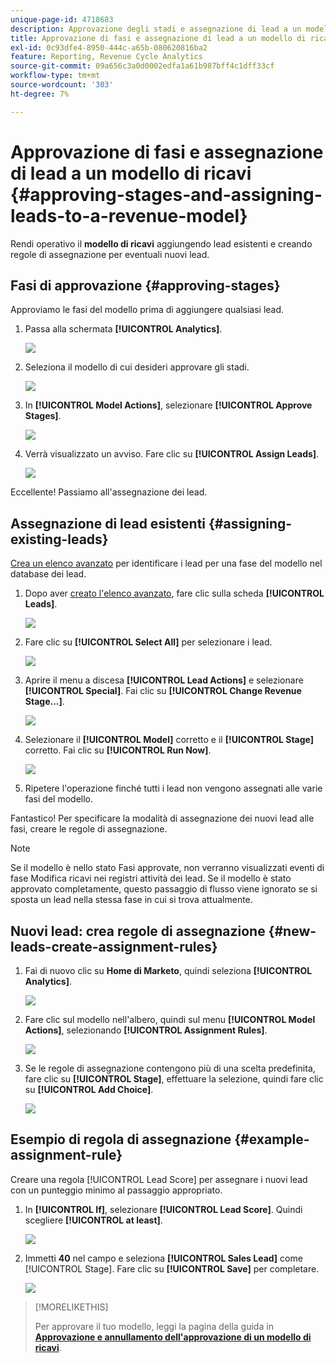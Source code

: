```yaml
---
unique-page-id: 4718683
description: Approvazione degli stadi e assegnazione di lead a un modello di ricavi - Documenti Marketo - Documentazione del prodotto
title: Approvazione di fasi e assegnazione di lead a un modello di ricavi
exl-id: 0c93dfe4-8950-444c-a65b-080620816ba2
feature: Reporting, Revenue Cycle Analytics
source-git-commit: 09a656c3a0d0002edfa1a61b987bff4c1dff33cf
workflow-type: tm+mt
source-wordcount: '303'
ht-degree: 7%

---
```


# Approvazione di fasi e assegnazione di lead a un modello di ricavi {#approving-stages-and-assigning-leads-to-a-revenue-model}

Rendi operativo il **modello di ricavi** aggiungendo lead esistenti e creando regole di assegnazione per eventuali nuovi lead.

## Fasi di approvazione {#approving-stages}

Approviamo le fasi del modello prima di aggiungere qualsiasi lead.

1. Passa alla schermata **[!UICONTROL Analytics]**.

   ![](assets/image2015-4-28-17-3a8-3a8.png)

1. Seleziona il modello di cui desideri approvare gli stadi.

   ![](assets/image2015-4-28-17-3a10-3a3.png)

1. In **[!UICONTROL Model Actions]**, selezionare **[!UICONTROL Approve Stages]**.

   ![](assets/image2015-4-28-17-3a12-3a37.png)

1. Verrà visualizzato un avviso. Fare clic su **[!UICONTROL Assign Leads]**.

   ![](assets/image2015-4-28-17-3a5-3a39.png)

Eccellente! Passiamo all&#39;assegnazione dei lead.

## Assegnazione di lead esistenti {#assigning-existing-leads}

[Crea un elenco avanzato](/help/marketo/product-docs/core-marketo-concepts/smart-lists-and-static-lists/creating-a-smart-list/create-a-smart-list.md) per identificare i lead per una fase del modello nel database dei lead.

1. Dopo aver [creato l&#39;elenco avanzato](/help/marketo/product-docs/core-marketo-concepts/smart-lists-and-static-lists/creating-a-smart-list/create-a-smart-list.md), fare clic sulla scheda **[!UICONTROL Leads]**.

   ![](assets/image2015-4-29-11-3a37-3a30.png)

1. Fare clic su **[!UICONTROL Select All]** per selezionare i lead.

   ![](assets/image2015-4-29-11-3a39-3a39.png)

1. Aprire il menu a discesa **[!UICONTROL Lead Actions]** e selezionare **[!UICONTROL Special]**. Fai clic su **[!UICONTROL Change Revenue Stage...]**.

   ![](assets/image2015-4-29-11-3a40-3a38.png)

1. Selezionare il **[!UICONTROL Model]** corretto e il **[!UICONTROL Stage]** corretto. Fai clic su **[!UICONTROL Run Now]**.

   ![](assets/image2015-4-29-11-3a43-3a41.png)

1. Ripetere l&#39;operazione finché tutti i lead non vengono assegnati alle varie fasi del modello.

Fantastico! Per specificare la modalità di assegnazione dei nuovi lead alle fasi, creare le regole di assegnazione.

>[!NOTE]
>
>Se il modello è nello stato Fasi approvate, non verranno visualizzati eventi di fase Modifica ricavi nei registri attività dei lead. Se il modello è stato approvato completamente, questo passaggio di flusso viene ignorato se si sposta un lead nella stessa fase in cui si trova attualmente.

## Nuovi lead: crea regole di assegnazione  {#new-leads-create-assignment-rules}

1. Fai di nuovo clic su **Home di Marketo**, quindi seleziona **[!UICONTROL Analytics]**.

   ![](assets/image2015-4-28-17-3a8-3a8.png)

1. Fare clic sul modello nell&#39;albero, quindi sul menu **[!UICONTROL Model Actions]**, selezionando **[!UICONTROL Assignment Rules]**.

   ![](assets/image2015-4-29-11-3a52-3a17.png)

1. Se le regole di assegnazione contengono più di una scelta predefinita, fare clic su **[!UICONTROL Stage]**, effettuare la selezione, quindi fare clic su **[!UICONTROL Add Choice]**.

   ![](assets/image2015-4-29-12-3a5-3a46.png)

## Esempio di regola di assegnazione {#example-assignment-rule}

Creare una regola [!UICONTROL Lead Score] per assegnare i nuovi lead con un punteggio minimo al passaggio appropriato.

1. In **[!UICONTROL If]**, selezionare **[!UICONTROL Lead Score]**. Quindi scegliere **[!UICONTROL at least]**.

   ![](assets/image2015-4-29-13-3a27-3a8.png)

1. Immetti **40** nel campo e seleziona **[!UICONTROL Sales Lead]** come [!UICONTROL Stage]. Fare clic su **[!UICONTROL Save]** per completare.

   ![](assets/image2015-4-29-14-3a4-3a23.png)

>[!MORELIKETHIS]
>
>Per approvare il tuo modello, leggi la pagina della guida in **[Approvazione e annullamento dell&#39;approvazione di un modello di ricavi](/help/marketo/product-docs/reporting/revenue-cycle-analytics/revenue-cycle-models/approve-unapprove-a-revenue-model.md)**.
